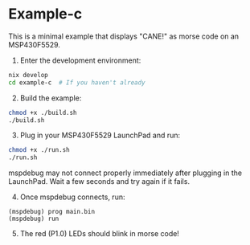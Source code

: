 # Example-c

This is a minimal example that displays "CANE!" as morse code on an MSP430F5529.

1. Enter the development environment:

```sh
nix develop
cd example-c  # If you haven't already
```

2. Build the example:

```sh
chmod +x ./build.sh
./build.sh
```

3. Plug in your MSP430F5529 LaunchPad and run:

```sh
chmod +x ./run.sh
./run.sh
```

mspdebug may not connect properly immediately after plugging in the LaunchPad. Wait a few seconds and try again if it fails.

4. Once mspdebug connects, run:

```plain
(mspdebug) prog main.bin
(mspdebug) run
```

5. The red (P1.0) LEDs should blink in morse code!
